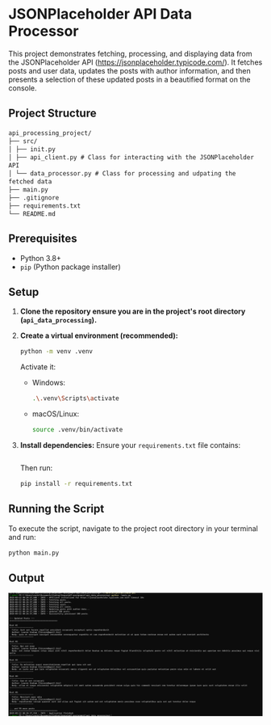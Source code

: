 # JSONPlaceholder API Data Processor

This project demonstrates fetching, processing, and displaying data from the JSONPlaceholder API (https://jsonplaceholder.typicode.com/). It fetches posts and user data, updates the posts with author information, and then presents a selection of these updated posts in a beautified format on the console.

## Project Structure

```
api_processing_project/
├── src/
│ ├── init.py
│ ├── api_client.py # Class for interacting with the JSONPlaceholder API
│ └── data_processor.py # Class for processing and udpating the fetched data
├── main.py
├── .gitignore
├── requirements.txt
└── README.md
```

## Prerequisites

- Python 3.8+
- `pip` (Python package installer)

## Setup

1.  **Clone the repository ensure you are in the project's root directory (`api_data_processing`).**

2.  **Create a virtual environment (recommended):**

    ```bash
    python -m venv .venv
    ```

    Activate it:

    - Windows:
      ```bash
      .\.venv\Scripts\activate
      ```
    - macOS/Linux:
      ```bash
      source .venv/bin/activate
      ```

3.  **Install dependencies:**
    Ensure your `requirements.txt` file contains:

    ```requests

    ```

    Then run:

    ```bash
    pip install -r requirements.txt
    ```

## Running the Script

To execute the script, navigate to the project root directory in your terminal and run:

```bash
python main.py
```

## Output

![](https://github.com/abhi245y/SequoiaAT-SDET-assignment/blob/main/api_data_processing/output.png)
